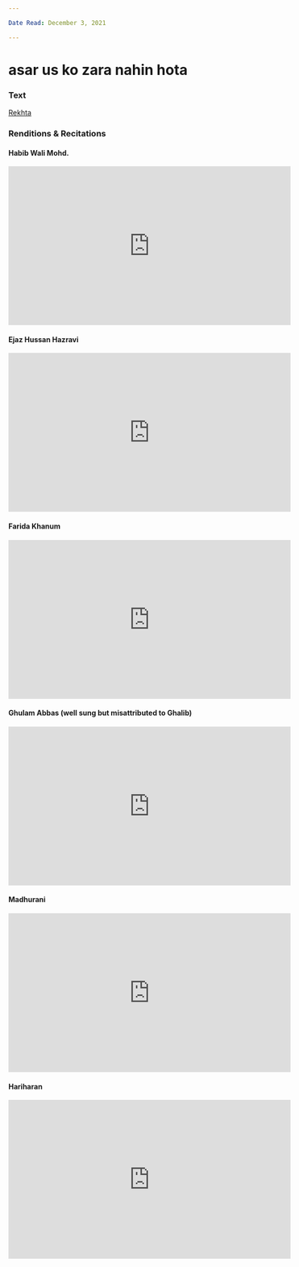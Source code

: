 ```yaml
---

Date Read: December 3, 2021

---
```


# asar us ko zara nahin hota

### Text
[Rekhta](https://www.rekhta.org/ghazals/asar-us-ko-zaraa-nahiin-hotaa-momin-khan-momin-ghazals?lang=ur)

### Renditions & Recitations

#### Habib Wali Mohd.

<iframe width="560" height="315" src="https://www.youtube.com/embed/elrNKUrsnEo" title="YouTube video player" frameborder="0" allow="accelerometer; autoplay; clipboard-write; encrypted-media; gyroscope; picture-in-picture" allowfullscreen></iframe>

#### Ejaz Hussan Hazravi

<iframe width="560" height="315" src="https://www.youtube.com/embed/hNMlMyOPdBk" title="YouTube video player" frameborder="0" allow="accelerometer; autoplay; clipboard-write; encrypted-media; gyroscope; picture-in-picture" allowfullscreen></iframe>

#### Farida Khanum

<iframe width="560" height="315" src="https://www.youtube.com/embed/gpKpXFNsIaU" title="YouTube video player" frameborder="0" allow="accelerometer; autoplay; clipboard-write; encrypted-media; gyroscope; picture-in-picture" allowfullscreen></iframe>

#### Ghulam Abbas (well sung but misattributed to Ghalib)

<iframe width="560" height="315" src="https://www.youtube.com/embed/FQn00tshDro" title="YouTube video player" frameborder="0" allow="accelerometer; autoplay; clipboard-write; encrypted-media; gyroscope; picture-in-picture" allowfullscreen></iframe>

#### Madhurani

<iframe width="560" height="315" src="https://www.youtube.com/embed/gQNDZWdkueY" title="YouTube video player" frameborder="0" allow="accelerometer; autoplay; clipboard-write; encrypted-media; gyroscope; picture-in-picture" allowfullscreen></iframe>

#### Hariharan

<iframe width="560" height="315" src="https://www.youtube.com/embed/0obsgkUZaWw" title="YouTube video player" frameborder="0" allow="accelerometer; autoplay; clipboard-write; encrypted-media; gyroscope; picture-in-picture" allowfullscreen></iframe>

